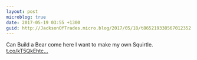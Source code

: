 ```yaml
---
layout: post
microblog: true
date: 2017-05-19 03:55 +1300
guid: http://JacksonOfTrades.micro.blog/2017/05/18/t865219338567012352.html
---
```

Can Build a Bear come here I want to make my own Squirtle. [t.co/kT5QkEhtc...](https://t.co/kT5QkEhtcv)

